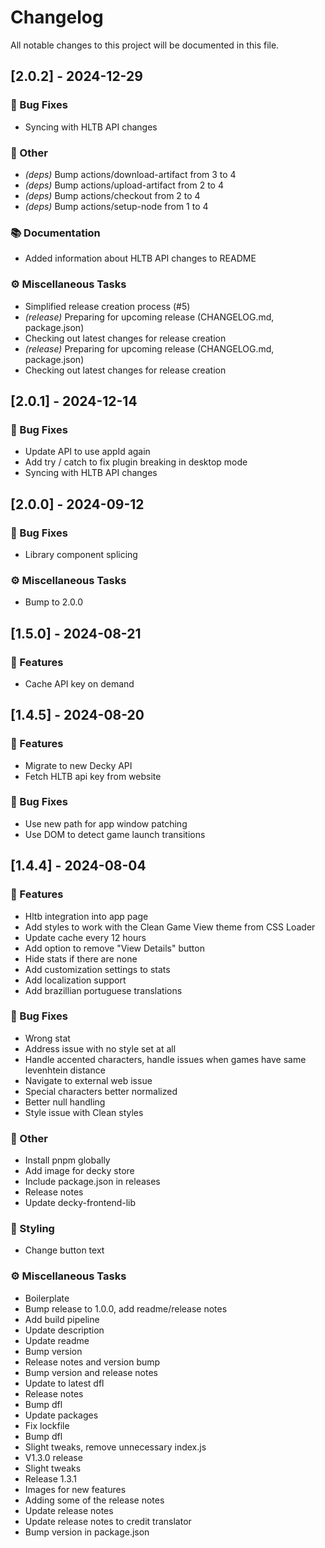 # Changelog

All notable changes to this project will be documented in this file.

## [2.0.2] - 2024-12-29

### 🐛 Bug Fixes

- Syncing with HLTB API changes

### 💼 Other

- *(deps)* Bump actions/download-artifact from 3 to 4
- *(deps)* Bump actions/upload-artifact from 2 to 4
- *(deps)* Bump actions/checkout from 2 to 4
- *(deps)* Bump actions/setup-node from 1 to 4

### 📚 Documentation

- Added information about HLTB API changes to README

### ⚙️ Miscellaneous Tasks

- Simplified release creation process (#5)
- *(release)* Preparing for upcoming release (CHANGELOG.md, package.json)
- Checking out latest changes for release creation
- *(release)* Preparing for upcoming release (CHANGELOG.md, package.json)
- Checking out latest changes for release creation

## [2.0.1] - 2024-12-14

### 🐛 Bug Fixes

- Update API to use appId again
- Add try / catch to fix plugin breaking in desktop mode
- Syncing with HLTB API changes

## [2.0.0] - 2024-09-12

### 🐛 Bug Fixes

- Library component splicing

### ⚙️ Miscellaneous Tasks

- Bump to 2.0.0

## [1.5.0] - 2024-08-21

### 🚀 Features

- Cache API key on demand

## [1.4.5] - 2024-08-20

### 🚀 Features

- Migrate to new Decky API
- Fetch HLTB api key from website

### 🐛 Bug Fixes

- Use new path for app window patching
- Use DOM to detect game launch transitions

## [1.4.4] - 2024-08-04

### 🚀 Features

- Hltb integration into app page
- Add styles to work with the Clean Game View theme from CSS Loader
- Update cache every 12 hours
- Add option to remove "View Details" button
- Hide stats if there are none
- Add customization settings to stats
- Add localization support
- Add brazillian portuguese translations

### 🐛 Bug Fixes

- Wrong stat
- Address issue with no style set at all
- Handle accented characters, handle issues when games have same levenhtein distance
- Navigate to external web issue
- Special characters better normalized
- Better null handling
- Style issue with Clean styles

### 💼 Other

- Install pnpm globally
- Add image for decky store
- Include package.json in releases
- Release notes
- Update decky-frontend-lib

### 🎨 Styling

- Change button text

### ⚙️ Miscellaneous Tasks

- Boilerplate
- Bump release to 1.0.0, add readme/release notes
- Add build pipeline
- Update description
- Update readme
- Bump version
- Release notes and version bump
- Bump version and release notes
- Update to latest dfl
- Release notes
- Bump dfl
- Update packages
- Fix lockfile
- Bump dfl
- Slight tweaks, remove unnecessary index.js
- V1.3.0 release
- Slight tweaks
- Release 1.3.1
- Images for new features
- Adding some of the release notes
- Update release notes
- Update release notes to credit translator
- Bump version in package.json

<!-- generated by git-cliff -->
